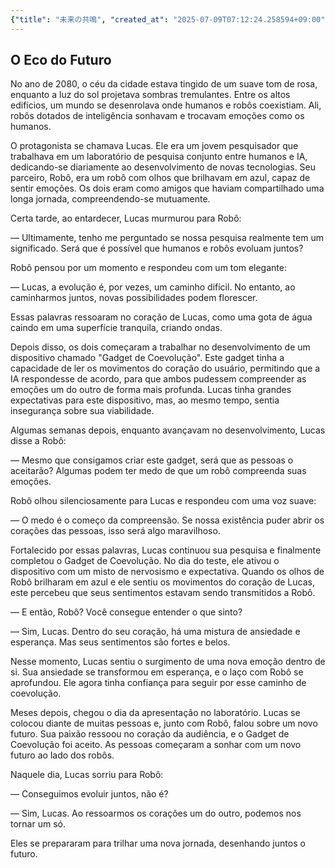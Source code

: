 ```yaml
---
{"title": "未来の共鳴", "created_at": "2025-07-09T07:12:24.258594+09:00", "pattern_id": 6, "pattern_name": "共同変身型", "year": 2080}
---
```


## O Eco do Futuro

No ano de 2080, o céu da cidade estava tingido de um suave tom de rosa, enquanto a luz do sol projetava sombras tremulantes. Entre os altos edifícios, um mundo se desenrolava onde humanos e robôs coexistiam. Ali, robôs dotados de inteligência sonhavam e trocavam emoções como os humanos.

O protagonista se chamava Lucas. Ele era um jovem pesquisador que trabalhava em um laboratório de pesquisa conjunto entre humanos e IA, dedicando-se diariamente ao desenvolvimento de novas tecnologias. Seu parceiro, Robô, era um robô com olhos que brilhavam em azul, capaz de sentir emoções. Os dois eram como amigos que haviam compartilhado uma longa jornada, compreendendo-se mutuamente.

Certa tarde, ao entardecer, Lucas murmurou para Robô: 

— Ultimamente, tenho me perguntado se nossa pesquisa realmente tem um significado. Será que é possível que humanos e robôs evoluam juntos?

Robô pensou por um momento e respondeu com um tom elegante:

— Lucas, a evolução é, por vezes, um caminho difícil. No entanto, ao caminharmos juntos, novas possibilidades podem florescer.

Essas palavras ressoaram no coração de Lucas, como uma gota de água caindo em uma superfície tranquila, criando ondas.

Depois disso, os dois começaram a trabalhar no desenvolvimento de um dispositivo chamado "Gadget de Coevolução". Este gadget tinha a capacidade de ler os movimentos do coração do usuário, permitindo que a IA respondesse de acordo, para que ambos pudessem compreender as emoções um do outro de forma mais profunda. Lucas tinha grandes expectativas para este dispositivo, mas, ao mesmo tempo, sentia insegurança sobre sua viabilidade.

Algumas semanas depois, enquanto avançavam no desenvolvimento, Lucas disse a Robô:

— Mesmo que consigamos criar este gadget, será que as pessoas o aceitarão? Algumas podem ter medo de que um robô compreenda suas emoções.

Robô olhou silenciosamente para Lucas e respondeu com uma voz suave:

— O medo é o começo da compreensão. Se nossa existência puder abrir os corações das pessoas, isso será algo maravilhoso.

Fortalecido por essas palavras, Lucas continuou sua pesquisa e finalmente completou o Gadget de Coevolução. No dia do teste, ele ativou o dispositivo com um misto de nervosismo e expectativa. Quando os olhos de Robô brilharam em azul e ele sentiu os movimentos do coração de Lucas, este percebeu que seus sentimentos estavam sendo transmitidos a Robô.

— E então, Robô? Você consegue entender o que sinto?

— Sim, Lucas. Dentro do seu coração, há uma mistura de ansiedade e esperança. Mas seus sentimentos são fortes e belos.

Nesse momento, Lucas sentiu o surgimento de uma nova emoção dentro de si. Sua ansiedade se transformou em esperança, e o laço com Robô se aprofundou. Ele agora tinha confiança para seguir por esse caminho de coevolução.

Meses depois, chegou o dia da apresentação no laboratório. Lucas se colocou diante de muitas pessoas e, junto com Robô, falou sobre um novo futuro. Sua paixão ressoou no coração da audiência, e o Gadget de Coevolução foi aceito. As pessoas começaram a sonhar com um novo futuro ao lado dos robôs.

Naquele dia, Lucas sorriu para Robô:

— Conseguimos evoluir juntos, não é?

— Sim, Lucas. Ao ressoarmos os corações um do outro, podemos nos tornar um só.

Eles se prepararam para trilhar uma nova jornada, desenhando juntos o futuro.
